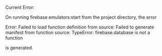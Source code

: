 Current Error:

On running firebase emulators:start from the project directory, the error

Error: Failed to load function definition from source: Failed to generate manifest from function source: TypeError: firebase.database is not a function

is generated.
